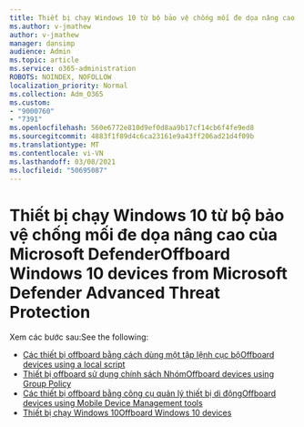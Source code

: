 ```yaml
---
title: Thiết bị chạy Windows 10 từ bộ bảo vệ chống mối đe dọa nâng cao của Microsoft Defender
ms.author: v-jmathew
author: v-jmathew
manager: dansimp
audience: Admin
ms.topic: article
ms.service: o365-administration
ROBOTS: NOINDEX, NOFOLLOW
localization_priority: Normal
ms.collection: Adm_O365
ms.custom:
- "9000760"
- "7391"
ms.openlocfilehash: 560e6772e810d9ef0d8aa9b17cf14cb6f4fe9ed8
ms.sourcegitcommit: 4883f1f89d4c6ca23161e9a43ff206ad21d4f09b
ms.translationtype: MT
ms.contentlocale: vi-VN
ms.lasthandoff: 03/08/2021
ms.locfileid: "50695087"
---
```

# <a name="offboard-windows-10-devices-from-microsoft-defender-advanced-threat-protection"></a><span data-ttu-id="3ee9d-102">Thiết bị chạy Windows 10 từ bộ bảo vệ chống mối đe dọa nâng cao của Microsoft Defender</span><span class="sxs-lookup"><span data-stu-id="3ee9d-102">Offboard Windows 10 devices from Microsoft Defender Advanced Threat Protection</span></span>

<span data-ttu-id="3ee9d-103">Xem các bước sau:</span><span class="sxs-lookup"><span data-stu-id="3ee9d-103">See the following:</span></span>

- [<span data-ttu-id="3ee9d-104">Các thiết bị offboard bằng cách dùng một tập lệnh cục bộ</span><span class="sxs-lookup"><span data-stu-id="3ee9d-104">Offboard devices using a local script</span></span>](https://go.microsoft.com/fwlink/?linkid=2143465)
- [<span data-ttu-id="3ee9d-105">Thiết bị offboard sử dụng chính sách Nhóm</span><span class="sxs-lookup"><span data-stu-id="3ee9d-105">Offboard devices using Group Policy</span></span>](https://go.microsoft.com/fwlink/?linkid=2143632)
- [<span data-ttu-id="3ee9d-106">Các thiết bị offboard bằng công cụ quản lý thiết bị di động</span><span class="sxs-lookup"><span data-stu-id="3ee9d-106">Offboard devices using Mobile Device Management tools</span></span>](https://go.microsoft.com/fwlink/?linkid=2143633)
- [<span data-ttu-id="3ee9d-107">Thiết bị chạy Windows 10</span><span class="sxs-lookup"><span data-stu-id="3ee9d-107">Offboard Windows 10 devices</span></span>](https://go.microsoft.com/fwlink/?linkid=2143629)
